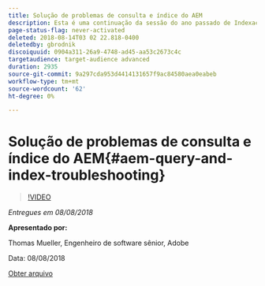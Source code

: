 ```yaml
---
title: Solução de problemas de consulta e índice do AEM
description: Esta é uma continuação da sessão do ano passado de Indexação de AEM e JCR Query. Ela abrange os mesmos tópicos, mas com conteúdo totalmente novo e tem pouca sobreposição com a apresentação mais antiga. Também estão incluídos novos recursos do AEM 6.4.
page-status-flag: never-activated
deleted: 2018-08-14T03 02 22.818-0400
deletedby: gbrodnik
discoiquuid: 0904a311-26a9-4748-ad45-aa53c2673c4c
targetaudience: target-audience advanced
duration: 2935
source-git-commit: 9a297cda953d4414131657f9ac84580aea0eabeb
workflow-type: tm+mt
source-wordcount: '62'
ht-degree: 0%

---
```



# Solução de problemas de consulta e índice do AEM{#aem-query-and-index-troubleshooting}

>[!VIDEO](https://video.tv.adobe.com/v/23270/?quality=9)

*Entregues em 08/08/2018*

**Apresentado por:**

Thomas Mueller, Engenheiro de software sênior, Adobe

Data: 08/08/2018

[Obter arquivo](assets/20180808-gems-adobe+cloud+platform-experience+system+of+record-1.pdf)

<!--
[Get back to the Overview](https://helpx.adobe.com/br/experience-manager/kt/eseminars/gems/aem-index.html)
-->
